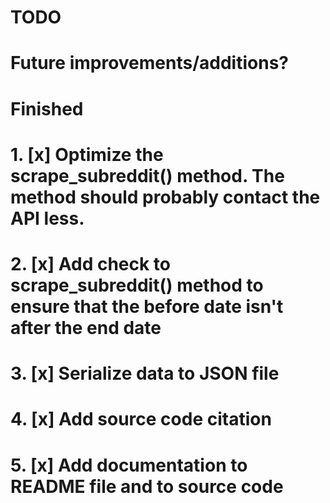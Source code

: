 # TODO
# Future improvements/additions?


# Finished
# 1. [x] Optimize the scrape_subreddit() method. The method should probably contact the API less.
# 2. [x] Add check to scrape_subreddit() method to ensure that the before date isn't after the end date
# 3. [x] Serialize data to JSON file
# 4. [x] Add source code citation
# 5. [x] Add documentation to README file and to source code
